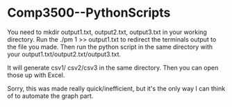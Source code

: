 # Comp3500--PythonScripts



You need to mkdir output1.txt, output2.txt, output3.txt in your working directory. 
Run the ./pm 1 >> output1.txt to redirect the terminals output to the file you made.
Then run the python script in the same directory with your output1.txt/output2.txt/output3.txt. 

It will generate csv1/ csv2/csv3 in the same directory. Then you can open those up with Excel.

Sorry, this was made really quick/inefficient, but it's the only way I can think of to automate the graph part. 
